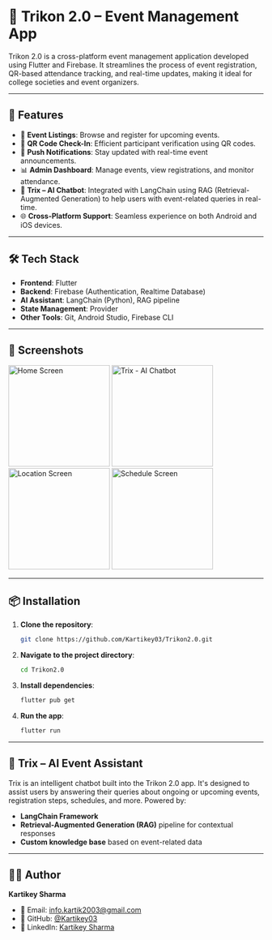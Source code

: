 
# 🎉 Trikon 2.0 – Event Management App

Trikon 2.0 is a cross-platform event management application developed using Flutter and Firebase. It streamlines the process of event registration, QR-based attendance tracking, and real-time updates, making it ideal for college societies and event organizers.

---

## 🚀 Features

- 📅 **Event Listings**: Browse and register for upcoming events.
- 📲 **QR Code Check-In**: Efficient participant verification using QR codes.
- 🔔 **Push Notifications**: Stay updated with real-time event announcements.
- 📊 **Admin Dashboard**: Manage events, view registrations, and monitor attendance.
- 🤖 **Trix – AI Chatbot**: Integrated with LangChain using RAG (Retrieval-Augmented Generation) to help users with event-related queries in real-time.
- 🌐 **Cross-Platform Support**: Seamless experience on both Android and iOS devices.

---

## 🛠️ Tech Stack

- **Frontend**: Flutter
- **Backend**: Firebase (Authentication, Realtime Database)
- **AI Assistant**: LangChain (Python), RAG pipeline
- **State Management**: Provider
- **Other Tools**: Git, Android Studio, Firebase CLI

---

## 📸 Screenshots

<img src="https://github.com/user-attachments/assets/98179977-fa57-454e-a90b-bda8b6a41cc3" alt="Home Screen" width="200">
<img src="https://github.com/user-attachments/assets/92e61da7-00ee-48c3-a435-4a24c18dc039" alt="Trix - AI Chatbot" width="200">
<img src="https://github.com/user-attachments/assets/93f09390-0b17-4789-a038-290f3428b5eb" alt="Location Screen" width="200">
<img src="https://github.com/user-attachments/assets/e641b074-4643-45ff-a34b-5e14027095d3" alt="Schedule Screen" width="200">

---

## 📦 Installation

1. **Clone the repository**:
   ```bash
   git clone https://github.com/Kartikey03/Trikon2.0.git
   ```
2. **Navigate to the project directory**:
   ```bash
   cd Trikon2.0
   ```
3. **Install dependencies**:
   ```bash
   flutter pub get
   ```
4. **Run the app**:
   ```bash
   flutter run
   ```

---

## 🤖 Trix – AI Event Assistant

Trix is an intelligent chatbot built into the Trikon 2.0 app. It's designed to assist users by answering their queries about ongoing or upcoming events, registration steps, schedules, and more. Powered by:

- **LangChain Framework**
- **Retrieval-Augmented Generation (RAG)** pipeline for contextual responses
- **Custom knowledge base** based on event-related data

---

## 🙋‍♂️ Author

**Kartikey Sharma**

- 📧 Email: [info.kartik2003@gmail.com](mailto:info.kartik2003@gmail.com)
- 🔗 GitHub: [@Kartikey03](https://github.com/Kartikey03)
- 💼 LinkedIn: [Kartikey Sharma](https://www.linkedin.com/in/kartikeysharma03)
